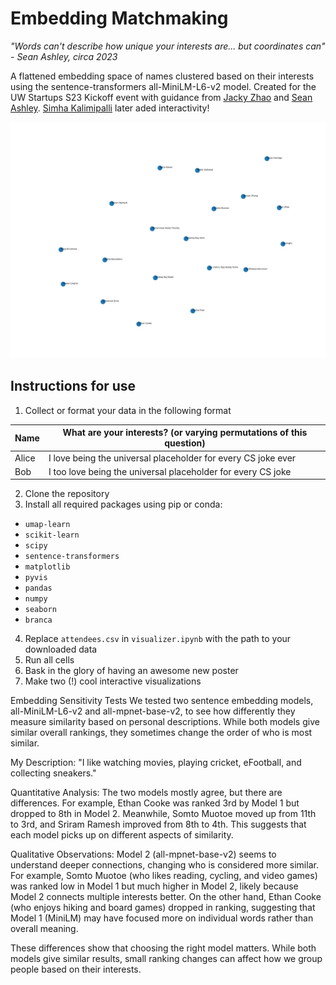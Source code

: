 # Embedding Matchmaking

_"Words can't describe how unique your interests are... but coordinates can" - Sean Ashley, circa 2023_

A flattened embedding space of names clustered based on their interests using the sentence-transformers all-MiniLM-L6-v2 model. Created for the UW Startups S23 Kickoff event with guidance from [Jacky Zhao](https://jzhao.xyz/) and [Sean Ashley](https://www.linkedin.com/in/sean-ashley). [Simha Kalimipalli](https://github.com/Simha-Kalimipalli) later aded interactivity!

![Sample output of script](https://github.com/A00431008/matchmaking/blob/main/visualization.png)

## Instructions for use

1. Collect or format your data in the following format

| Name  | What are your interests? (or varying permutations of this question) |
| ----- | ------------------------------------------------------------------- |
| Alice | I love being the universal placeholder for every CS joke ever       |
| Bob   | I too love being the universal placeholder for every CS joke        |

2. Clone the repository
3. Install all required packages using pip or conda:

- `umap-learn`
- `scikit-learn`
- `scipy`
- `sentence-transformers`
- `matplotlib`
- `pyvis`
- `pandas`
- `numpy`
- `seaborn`
- `branca`

4. Replace `attendees.csv` in `visualizer.ipynb` with the path to your downloaded data
5. Run all cells
6. Bask in the glory of having an awesome new poster
7. Make two (!) cool interactive visualizations

Embedding Sensitivity Tests
We tested two sentence embedding models, all-MiniLM-L6-v2 and all-mpnet-base-v2, to see how differently they measure similarity based on personal descriptions. While both models give similar overall rankings, they sometimes change the order of who is most similar.

My Description:
"I like watching movies, playing cricket, eFootball, and collecting sneakers."

Quantitative Analysis:
The two models mostly agree, but there are differences. For example, Ethan Cooke was ranked 3rd by Model 1 but dropped to 8th in Model 2. Meanwhile, Somto Muotoe moved up from 11th to 3rd, and Sriram Ramesh improved from 8th to 4th. This suggests that each model picks up on different aspects of similarity.

Qualitative Observations:
Model 2 (all-mpnet-base-v2) seems to understand deeper connections, changing who is considered more similar. For example, Somto Muotoe (who likes reading, cycling, and video games) was ranked low in Model 1 but much higher in Model 2, likely because Model 2 connects multiple interests better. On the other hand, Ethan Cooke (who enjoys hiking and board games) dropped in ranking, suggesting that Model 1 (MiniLM) may have focused more on individual words rather than overall meaning.

These differences show that choosing the right model matters. While both models give similar results, small ranking changes can affect how we group people based on their interests.
